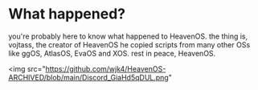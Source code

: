 # **What happened?**

you're probably here to know what happened to HeavenOS. the thing is, vojtass, the creator of HeavenOS he copied scripts from many other OSs like ggOS, AtlasOS, EvaOS and XOS. rest in peace, HeavenOS.

<img src="https://github.com/wjk4/HeavenOS-ARCHIVED/blob/main/Discord_GiaHd5qDUL.png"
